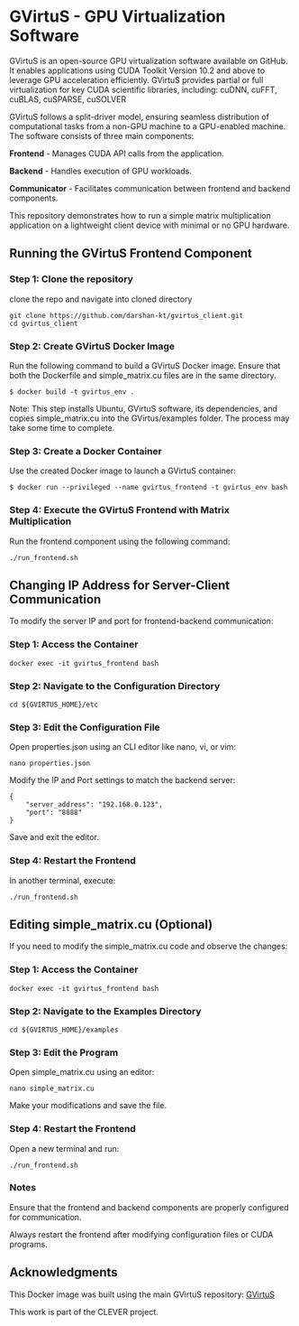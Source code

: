 # GVirtuS - GPU Virtualization Software

GVirtuS is an open-source GPU virtualization software available on GitHub. It enables applications using CUDA Toolkit Version 10.2 and above to leverage GPU acceleration efficiently. GVirtuS provides partial or full virtualization for key CUDA scientific libraries, including:
cuDNN, cuFFT, cuBLAS, cuSPARSE, cuSOLVER

GVirtuS follows a split-driver model, ensuring seamless distribution of computational tasks from a non-GPU machine to a GPU-enabled machine. The software consists of three main components:

**Frontend** - Manages CUDA API calls from the application.

**Backend** - Handles execution of GPU workloads.

**Communicator** - Facilitates communication between frontend and backend components.

This repository demonstrates how to run a simple matrix multiplication application on a lightweight client device with minimal or no GPU hardware.

## Running the GVirtuS Frontend Component
### Step 1: Clone the repository 

clone the repo and navigate into cloned directory
```
git clone https://github.com/darshan-kt/gvirtus_client.git
cd gvirtus_client
```

### Step 2: Create GVirtuS Docker Image

Run the following command to build a GVirtuS Docker image. Ensure that both the Dockerfile and simple_matrix.cu files are in the same directory.
```
$ docker build -t gvirtus_env .
```

Note: This step installs Ubuntu, GVirtuS software, its dependencies, and copies simple_matrix.cu into the GVirtus/examples folder. The process may take some time to complete.



### Step 3: Create a Docker Container

Use the created Docker image to launch a GVirtuS container:
```
$ docker run --privileged --name gvirtus_frontend -t gvirtus_env bash
```

### Step 4: Execute the GVirtuS Frontend with Matrix Multiplication

Run the frontend component using the following command:
```
./run_frontend.sh
```


## Changing IP Address for Server-Client Communication

To modify the server IP and port for frontend-backend communication:

### Step 1: Access the Container
```
docker exec -it gvirtus_frontend bash
```

### Step 2: Navigate to the Configuration Directory
```
cd ${GVIRTUS_HOME}/etc
```

### Step 3: Edit the Configuration File

Open properties.json using an CLI editor like nano, vi, or vim:
```
nano properties.json
```

Modify the IP and Port settings to match the backend server:
```
{
    "server_address": "192.168.0.123",
    "port": "8888"
}
```
Save and exit the editor.

### Step 4: Restart the Frontend

In another terminal, execute:
```
./run_frontend.sh
```

## Editing simple_matrix.cu (Optional)

If you need to modify the simple_matrix.cu code and observe the changes:

### Step 1: Access the Container
```
docker exec -it gvirtus_frontend bash
```

### Step 2: Navigate to the Examples Directory
```
cd ${GVIRTUS_HOME}/examples
```

### Step 3: Edit the Program

Open simple_matrix.cu using an editor:
```
nano simple_matrix.cu
```

Make your modifications and save the file.

### Step 4: Restart the Frontend
Open a new terminal and run:
```
./run_frontend.sh
```

### Notes

Ensure that the frontend and backend components are properly configured for communication.

Always restart the frontend after modifying configuration files or CUDA programs.

## Acknowledgments

This Docker image was built using the main GVirtuS repository: [GVirtuS](https://github.com/gvirtus/GVirtuS)

This work is part of the CLEVER project.



